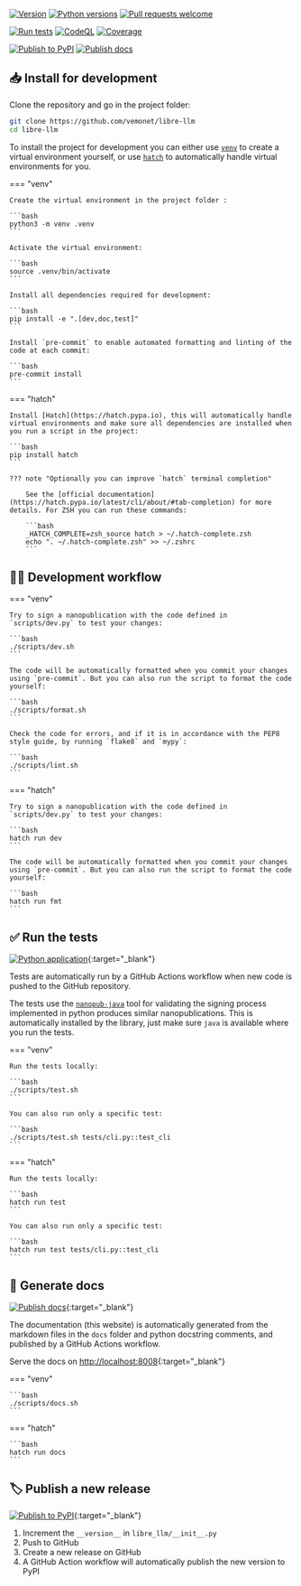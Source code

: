 [![Version](https://img.shields.io/pypi/v/libre-llm)](https://pypi.org/project/libre-llm) [![Python versions](https://img.shields.io/pypi/pyversions/libre-llm)](https://pypi.org/project/libre-llm) [![Pull requests welcome](https://img.shields.io/badge/pull%20requests-welcome-brightgreen)](https://github.com/vemonet/libre-llm/fork)

[![Run tests](https://github.com/vemonet/libre-llm/actions/workflows/tests.yml/badge.svg)](https://github.com/vemonet/libre-llm/actions/workflows/tests.yml) [![CodeQL](https://github.com/vemonet/libre-llm/actions/workflows/codeql-analysis.yml/badge.svg)](https://github.com/vemonet/libre-llm/actions/workflows/codeql-analysis.yml) [![Coverage](https://sonarcloud.io/api/project_badges/measure?project=vemonet_libre-llm&metric=coverage)](https://sonarcloud.io/dashboard?id=vemonet_libre-llm)

[![Publish to PyPI](https://github.com/vemonet/libre-llm/actions/workflows/publish.yml/badge.svg)](https://github.com/vemonet/libre-llm/actions/workflows/publish.yml) [![Publish docs](https://github.com/vemonet/libre-llm/actions/workflows/docs.yml/badge.svg)](https://github.com/vemonet/libre-llm/actions/workflows/docs.yml)



## 📥 Install for development

Clone the repository and go in the project folder:

```bash
git clone https://github.com/vemonet/libre-llm
cd libre-llm
```

To install the project for development you can either use [`venv`](https://docs.python.org/3/library/venv.html) to create a virtual environment yourself, or use [`hatch`](https://hatch.pypa.io) to automatically handle virtual environments for you.

=== "venv"

    Create the virtual environment in the project folder :

    ```bash
    python3 -m venv .venv
    ```

    Activate the virtual environment:

    ```bash
    source .venv/bin/activate
    ```

    Install all dependencies required for development:

    ```bash
    pip install -e ".[dev,doc,test]"
    ```

    Install `pre-commit` to enable automated formatting and linting of the code at each commit:

    ```bash
    pre-commit install
    ```

=== "hatch"

    Install [Hatch](https://hatch.pypa.io), this will automatically handle virtual environments and make sure all dependencies are installed when you run a script in the project:

    ```bash
    pip install hatch
    ```

    ??? note "Optionally you can improve `hatch` terminal completion"

        See the [official documentation](https://hatch.pypa.io/latest/cli/about/#tab-completion) for more details. For ZSH you can run these commands:

        ```bash
        _HATCH_COMPLETE=zsh_source hatch > ~/.hatch-complete.zsh
        echo ". ~/.hatch-complete.zsh" >> ~/.zshrc
        ```


## 🧑‍💻 Development workflow

=== "venv"

    Try to sign a nanopublication with the code defined in `scripts/dev.py` to test your changes:

    ```bash
    ./scripts/dev.sh
    ```

    The code will be automatically formatted when you commit your changes using `pre-commit`. But you can also run the script to format the code yourself:

    ```bash
    ./scripts/format.sh
    ```

    Check the code for errors, and if it is in accordance with the PEP8 style guide, by running `flake8` and `mypy`:

    ```bash
    ./scripts/lint.sh
    ```

=== "hatch"

    Try to sign a nanopublication with the code defined in `scripts/dev.py` to test your changes:

    ```bash
    hatch run dev
    ```

    The code will be automatically formatted when you commit your changes using `pre-commit`. But you can also run the script to format the code yourself:

    ```bash
    hatch run fmt
    ```


## ✅ Run the tests

[![Python application](https://github.com/vemonet/libre-llm/actions/workflows/test.yml/badge.svg)](https://github.com/vemonet/libre-llm/actions/workflows/test.yml){:target="_blank"}

Tests are automatically run by a GitHub Actions workflow when new code is pushed to the GitHub repository.

The tests use the [```nanopub-java```](https://github.com/Nanopublication/nanopub-java) tool for validating the signing process implemented in python produces similar nanopublications. This is automatically installed by the library, just make sure `java` is available where you run the tests.

=== "venv"

	Run the tests locally:

	```bash
	./scripts/test.sh
	```

	You can also run only a specific test:

	```bash
	./scripts/test.sh tests/cli.py::test_cli
	```

=== "hatch"

	Run the tests locally:

	```bash
	hatch run test
	```

	You can also run only a specific test:

	```bash
	hatch run test tests/cli.py::test_cli
	```


## 📖 Generate docs

[![Publish docs](https://github.com/vemonet/libre-llm/actions/workflows/docs.yml/badge.svg)](https://github.com/vemonet/libre-llm/actions/workflows/docs.yml){:target="_blank"}

The documentation (this website) is automatically generated from the markdown files in the `docs` folder and python docstring comments, and published by a GitHub Actions workflow.

Serve the docs on [http://localhost:8008](http://localhost:8008){:target="_blank"}

=== "venv"

    ```bash
    ./scripts/docs.sh
    ```

=== "hatch"

    ```bash
    hatch run docs
    ```


## 🏷️ Publish a new release

[![Publish to PyPI](https://github.com/vemonet/libre-llm/actions/workflows/publish.yml/badge.svg)](https://github.com/vemonet/libre-llm/actions/workflows/publish.yml){:target="_blank"}

1. Increment the `__version__` in `libre_llm/__init__.py`
2. Push to GitHub
3. Create a new release on GitHub
4. A GitHub Action workflow will automatically publish the new version to PyPI
